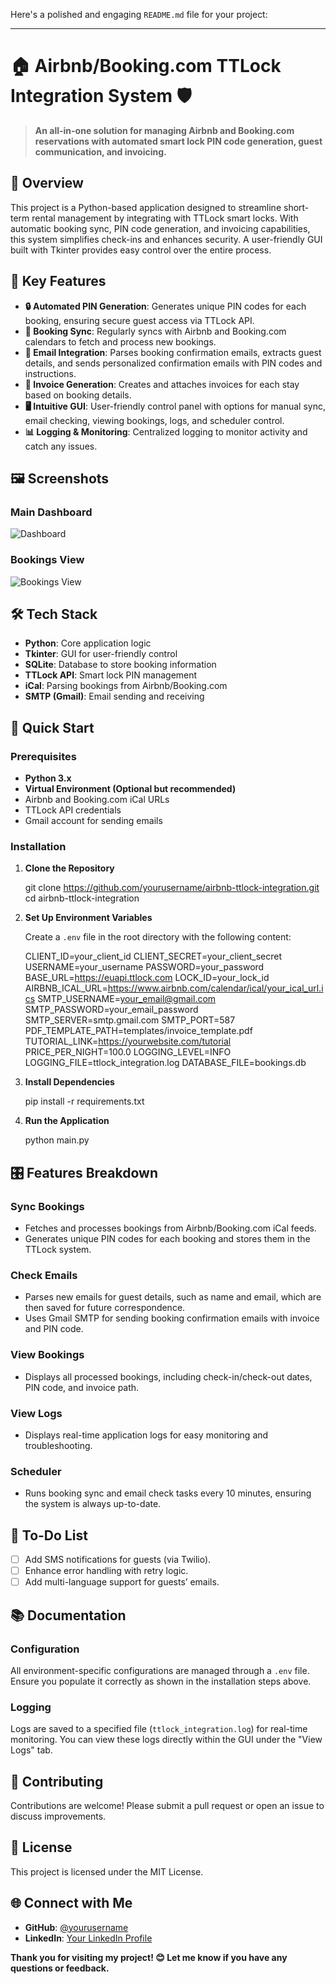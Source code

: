 Here's a polished and engaging `README.md` file for your project:

---

# 🏠 Airbnb/Booking.com TTLock Integration System 🛡️

> **An all-in-one solution for managing Airbnb and Booking.com reservations with automated smart lock PIN code generation, guest communication, and invoicing.**

## 🌟 Overview

This project is a Python-based application designed to streamline short-term rental management by integrating with TTLock smart locks. With automatic booking sync, PIN code generation, and invoicing capabilities, this system simplifies check-ins and enhances security. A user-friendly GUI built with Tkinter provides easy control over the entire process.

## 🎯 Key Features

- **🔒 Automated PIN Generation**: Generates unique PIN codes for each booking, ensuring secure guest access via TTLock API.
- **📅 Booking Sync**: Regularly syncs with Airbnb and Booking.com calendars to fetch and process new bookings.
- **📧 Email Integration**: Parses booking confirmation emails, extracts guest details, and sends personalized confirmation emails with PIN codes and instructions.
- **📄 Invoice Generation**: Creates and attaches invoices for each stay based on booking details.
- **🖥️ Intuitive GUI**: User-friendly control panel with options for manual sync, email checking, viewing bookings, logs, and scheduler control.
- **📊 Logging & Monitoring**: Centralized logging to monitor activity and catch any issues.

## 🖼️ Screenshots

### Main Dashboard
![Dashboard](https://user-images.githubusercontent.com/yourusername/dashboard-screenshot.png)

### Bookings View
![Bookings View](https://user-images.githubusercontent.com/yourusername/bookings-view.png)

## 🛠️ Tech Stack

- **Python**: Core application logic
- **Tkinter**: GUI for user-friendly control
- **SQLite**: Database to store booking information
- **TTLock API**: Smart lock PIN management
- **iCal**: Parsing bookings from Airbnb/Booking.com
- **SMTP (Gmail)**: Email sending and receiving

## 🚀 Quick Start

### Prerequisites

- **Python 3.x**
- **Virtual Environment (Optional but recommended)**
- Airbnb and Booking.com iCal URLs
- TTLock API credentials
- Gmail account for sending emails

### Installation

1. **Clone the Repository**

   
   git clone https://github.com/yourusername/airbnb-ttlock-integration.git
   cd airbnb-ttlock-integration
   

2. **Set Up Environment Variables**

   Create a `.env` file in the root directory with the following content:

   
   CLIENT_ID=your_client_id
   CLIENT_SECRET=your_client_secret
   USERNAME=your_username
   PASSWORD=your_password
   BASE_URL=https://euapi.ttlock.com
   LOCK_ID=your_lock_id
   AIRBNB_ICAL_URL=https://www.airbnb.com/calendar/ical/your_ical_url.ics
   SMTP_USERNAME=your_email@gmail.com
   SMTP_PASSWORD=your_email_password
   SMTP_SERVER=smtp.gmail.com
   SMTP_PORT=587
   PDF_TEMPLATE_PATH=templates/invoice_template.pdf
   TUTORIAL_LINK=https://yourwebsite.com/tutorial
   PRICE_PER_NIGHT=100.0
   LOGGING_LEVEL=INFO
   LOGGING_FILE=ttlock_integration.log
   DATABASE_FILE=bookings.db
   

3. **Install Dependencies**

   
   pip install -r requirements.txt
   

4. **Run the Application**

   
   python main.py
   

## 🎛️ Features Breakdown

### Sync Bookings
- Fetches and processes bookings from Airbnb/Booking.com iCal feeds.
- Generates unique PIN codes for each booking and stores them in the TTLock system.

### Check Emails
- Parses new emails for guest details, such as name and email, which are then saved for future correspondence.
- Uses Gmail SMTP for sending booking confirmation emails with invoice and PIN code.

### View Bookings
- Displays all processed bookings, including check-in/check-out dates, PIN code, and invoice path.

### View Logs
- Displays real-time application logs for easy monitoring and troubleshooting.

### Scheduler
- Runs booking sync and email check tasks every 10 minutes, ensuring the system is always up-to-date.


## 📝 To-Do List

- [ ] Add SMS notifications for guests (via Twilio).
- [ ] Enhance error handling with retry logic.
- [ ] Add multi-language support for guests’ emails.

## 📚 Documentation

### Configuration

All environment-specific configurations are managed through a `.env` file. Ensure you populate it correctly as shown in the installation steps above.

### Logging

Logs are saved to a specified file (`ttlock_integration.log`) for real-time monitoring. You can view these logs directly within the GUI under the "View Logs" tab.

## 🤝 Contributing

Contributions are welcome! Please submit a pull request or open an issue to discuss improvements.

## 📄 License

This project is licensed under the MIT License.

## 🌐 Connect with Me

- **GitHub**: [@yourusername](https://github.com/alexandrunite)
- **LinkedIn**: [Your LinkedIn Profile](https://www.linkedin.com/in/alexandru-nite/)

**Thank you for visiting my project! 😊 Let me know if you have any questions or feedback.**
